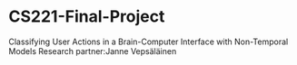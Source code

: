 CS221-Final-Project
===================

Classifying User Actions in a Brain-Computer Interface with Non-Temporal Models
Research partner:Janne Vepsäläinen

